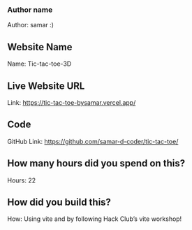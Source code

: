### Author name

Author: samar :)

<!-- A name or nickname that you want to appear as the author of the website -->

## Website Name

Name: Tic-tac-toe-3D

## Live Website URL

Link: https://tic-tac-toe-bysamar.vercel.app/

## Code

GitHub Link: https://github.com/samar-d-coder/tic-tac-toe/

## How many hours did you spend on this?

Hours: 22

## How did you build this?

How: Using vite and by following Hack Club’s vite workshop!

